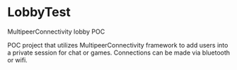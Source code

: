 # LobbyTest
MultipeerConnectivity lobby POC

POC project that utilizes MultipeerConnectivity framework to add users into a private session for chat or games. Connections can be made via bluetooth or wifi.

